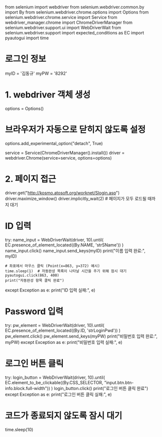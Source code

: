 from selenium import webdriver
from selenium.webdriver.common.by import By
from selenium.webdriver.chrome.options import Options
from selenium.webdriver.chrome.service import Service
from webdriver_manager.chrome import ChromeDriverManager
from selenium.webdriver.support.ui import WebDriverWait
from selenium.webdriver.support import expected_conditions as EC
import pyautogui
import time

# 로그인 정보
myID = '김동규'
myPW = '8292'

# 1. webdriver 객체 생성
options = Options()
# 브라우저가 자동으로 닫히지 않도록 설정
options.add_experimental_option("detach", True)

service = Service(ChromeDriverManager().install())
driver = webdriver.Chrome(service=service, options=options)

# 2. 페이지 접근
driver.get("http://kosmo.atosoft.org/worknet/Slogin.asp")
driver.maximize_window()
driver.implicitly_wait(2)  # 페이지가 모두 로드될 때까지 대기

# ID 입력
try:
    name_input = WebDriverWait(driver, 10).until(
        EC.presence_of_element_located((By.NAME, 'strSName'))
    )
    name_input.click()
    name_input.send_keys(myID)
    print("이름 입력 완료:", myID)

    # 좌표에서 마우스 클릭 (Point(x=863, y=372) 예시)
    time.sleep(1)  # 자동완성 목록이 나타날 시간을 주기 위해 잠시 대기
    pyautogui.click(863, 400)
    print("자동완성 항목 클릭 완료")

except Exception as e:
    print("ID 입력 실패:", e)

# Password 입력
try:
    pw_element = WebDriverWait(driver, 10).until(
        EC.presence_of_element_located((By.ID, 'strLoginPwd'))
    )
    pw_element.click()
    pw_element.send_keys(myPW)
    print("비밀번호 입력 완료:", myPW)
except Exception as e:
    print("비밀번호 입력 실패:", e)

# 로그인 버튼 클릭
try:
    login_button = WebDriverWait(driver, 10).until(
        EC.element_to_be_clickable((By.CSS_SELECTOR, "input.btn.btn-info.block.full-width"))
    )
    login_button.click()
    print("로그인 버튼 클릭 완료")
except Exception as e:
    print("로그인 버튼 클릭 실패:", e)

# 코드가 종료되지 않도록 잠시 대기
time.sleep(10)
